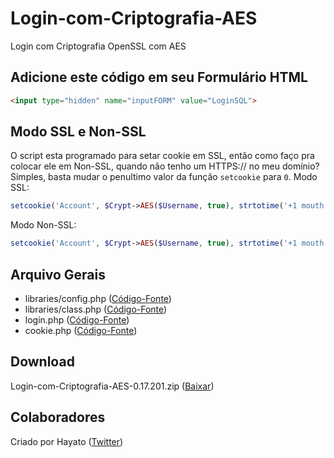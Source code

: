 # Login-com-Criptografia-AES
Login com Criptografia OpenSSL com AES

## Adicione este código em seu Formulário HTML
```html
<input type="hidden" name="inputFORM" value="LoginSQL">
```

## Modo SSL e Non-SSL
O script esta programado para setar cookie em SSL, então como faço pra colocar ele em Non-SSL, quando não tenho um HTTPS:// no meu domínio?
Simples, basta mudar o penultimo valor da função `setcookie` para `0`.
Modo SSL:
```php
setcookie('Account', $Crypt->AES($Username, true), strtotime('+1 mouth'), '/', $Config->Domain, 1, 1);
```
Modo Non-SSL:
```php
setcookie('Account', $Crypt->AES($Username, true), strtotime('+1 mouth'), '/', $Config->Domain, 0, 1);
```

## Arquivo Gerais
* libraries/config.php ([Código-Fonte](libraries/config.php))
* libraries/class.php ([Código-Fonte](libraries/class.php))
* login.php ([Código-Fonte](login.php))
* cookie.php ([Código-Fonte](cookie.php))

## Download
Login-com-Criptografia-AES-0.17.201.zip ([Baixar](https://github.com/joaopauloCODE/Login-com-Criptografia-AES/releases/download/0.17.201/Login-com-Criptografia-AES-0.17.201.zip))

## Colaboradores
Criado por Hayato ([Twitter](https://twitter.com/joaopauloCODE))
